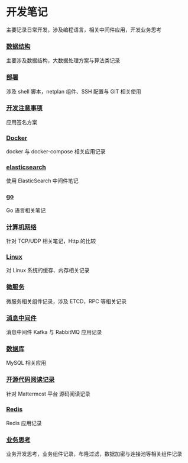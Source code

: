 # 开发笔记

主要记录日常开发，涉及编程语言，相关中间件应用，开发业务思考

### [数据结构](https://github.com/ByronLiang/develop_note/tree/master/data_struct)

主要涉及数据结构，大数据处理方案与算法类记录

### [部署](https://github.com/ByronLiang/develop_note/tree/master/deploy)

涉及 shell 脚本，netplan 组件、SSH 配置与 GIT 相关使用

### [开发注意事项](https://github.com/ByronLiang/develop_note/tree/master/develop_attention)

应用签名方案

### [Docker](https://github.com/ByronLiang/develop_note/tree/master/docker)

docker 与 docker-compose 相关应用记录

### [elasticsearch](https://github.com/ByronLiang/develop_note/tree/master/elasticsearch)

使用 ElasticSearch 中间件笔记

### [go](https://github.com/ByronLiang/develop_note/tree/master/go/note)

Go 语言相关笔记

### [计算机网络](https://github.com/ByronLiang/develop_note/tree/master/Internet)

针对 TCP/UDP 相关笔记，Http 的比较

### [Linux](https://github.com/ByronLiang/develop_note/tree/master/Linux)

对 Linux 系统的缓存、内存相关记录

### [微服务](https://github.com/ByronLiang/develop_note/tree/master/microservices)

微服务相关组件记录，涉及 ETCD，RPC 等相关记录

### [消息中间件](https://github.com/ByronLiang/develop_note/tree/master/MQ)

消息中间件 Kafka 与 RabbitMQ 应用记录

### [数据库](https://github.com/ByronLiang/develop_note/tree/master/mysql)

MySQL 相关应用

### [开源代码阅读记录](https://github.com/ByronLiang/develop_note/tree/master/open_source_code_review)

针对 Mattermost 平台 源码阅读记录

### [Redis](https://github.com/ByronLiang/develop_note/tree/master/redis)

Redis 应用记录

### [业务思考](https://github.com/ByronLiang/develop_note/tree/master/requirements)

业务开发思考，业务组件记录，布隆过滤，数据加密与连接池等相关组件记录

